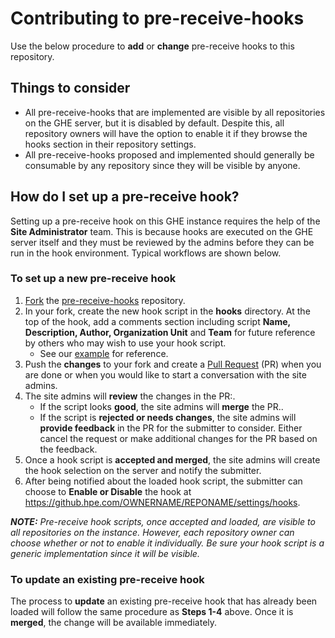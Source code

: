 # Contributing to pre-receive-hooks

Use the below procedure to **add** or **change** pre-receive hooks to this repository.

## Things to consider

- All pre-receive-hooks that are implemented are visible by all repositories on the GHE server, but it is disabled by default. Despite this, all repository owners will have the option to enable it if they browse the hooks section in their repository settings.
- All pre-receive-hooks proposed and implemented should generally be consumable by any repository since they will be visible by anyone.

## How do I set up a pre-receive hook?

Setting up a pre-receive hook on this GHE instance requires the help of the **Site Administrator** team. This is because hooks are executed on the GHE server itself and they must be reviewed by the admins before they can be run in the hook environment. Typical workflows are shown below.

### To set up a new pre-receive hook

1. [Fork](https://help.github.com/articles/fork-a-repo/) the [pre-receive-hooks](https://github.hpe.com/GitHub/pre-receive-hooks) repository.
2. In your fork, create the new hook script in the **hooks** directory. At the top of the hook, add a comments section including script **Name, Description, Author, Organization Unit** and **Team** for future reference by others who may wish to use your hook script.
    - See our [example](https://github.hpe.com/GitHub/pre-receive-hooks/blob/master/hooks/always_reject.sh) for reference.
3. Push the **changes** to your fork and create a [Pull Request](https://help.github.com/articles/about-pull-requests/) (PR) when you are done or when you would like to start a conversation with the site admins.
4. The site admins will **review** the changes in the PR:.
    - If the script looks **good**, the site admins will **merge** the PR..
    - If the script is **rejected or needs changes**, the site admins will **provide feedback** in the PR for the submitter to consider. Either cancel the request or make additional changes for the PR based on the feedback.
5. Once a hook script is **accepted and merged**, the site admins will create the hook selection on the server and notify the submitter.
6. After being notified about the loaded hook script, the submitter can choose to **Enable or Disable** the hook at https://github.hpe.com/OWNERNAME/REPONAME/settings/hooks.

_**NOTE:** Pre-receive hook scripts, once accepted and loaded, are visible to all repositories on the instance. However, each repository owner can choose whether or not to enable it individually. Be sure your hook script is a generic implementation since it will be visible._


### To update an existing pre-receive hook

The process to **update** an existing pre-receive hook that has already been loaded will follow the same procedure as **Steps 1-4** above. Once it is **merged**, the change will be available immediately.
